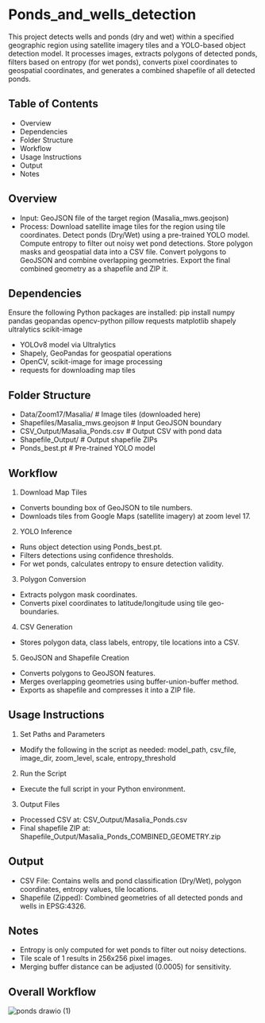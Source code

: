 # Ponds_and_wells_detection

This project detects wells and ponds (dry and wet) within a specified geographic region using satellite imagery tiles and a YOLO-based object detection model. It processes images, extracts polygons of detected ponds, filters based on entropy (for wet ponds), converts pixel coordinates to geospatial coordinates, and generates a combined shapefile of all detected ponds.

## Table of Contents
- Overview
- Dependencies
- Folder Structure
- Workflow
- Usage Instructions
- Output
- Notes

## Overview
- Input: GeoJSON file of the target region (Masalia_mws.geojson)
- Process:
    Download satellite image tiles for the region using tile coordinates.
    Detect ponds (Dry/Wet) using a pre-trained YOLO model.
    Compute entropy to filter out noisy wet pond detections.
    Store polygon masks and geospatial data into a CSV file.
    Convert polygons to GeoJSON and combine overlapping geometries.
    Export the final combined geometry as a shapefile and ZIP it.


## Dependencies
Ensure the following Python packages are installed:
        pip install numpy pandas geopandas opencv-python pillow requests matplotlib shapely ultralytics scikit-image

- YOLOv8 model via Ultralytics
- Shapely, GeoPandas for geospatial operations
- OpenCV, scikit-image for image processing
- requests for downloading map tiles

## Folder Structure
- Data/Zoom17/Masalia/           # Image tiles (downloaded here)
- Shapefiles/Masalia_mws.geojson # Input GeoJSON boundary
- CSV_Output/Masalia_Ponds.csv   # Output CSV with pond data
- Shapefile_Output/              # Output shapefile ZIPs
- Ponds_best.pt                  # Pre-trained YOLO model


## Workflow
1. Download Map Tiles
- Converts bounding box of GeoJSON to tile numbers.
- Downloads tiles from Google Maps (satellite imagery) at zoom level 17.

2. YOLO Inference
- Runs object detection using Ponds_best.pt.
- Filters detections using confidence thresholds.
- For wet ponds, calculates entropy to ensure detection validity.

3. Polygon Conversion
- Extracts polygon mask coordinates.
- Converts pixel coordinates to latitude/longitude using tile geo-boundaries.

4. CSV Generation
- Stores polygon data, class labels, entropy, tile locations into a CSV.

5. GeoJSON and Shapefile Creation
- Converts polygons to GeoJSON features.
- Merges overlapping geometries using buffer-union-buffer method.
- Exports as shapefile and compresses it into a ZIP file.

## Usage Instructions
1. Set Paths and Parameters
- Modify the following in the script as needed:
    model_path, csv_file, image_dir, zoom_level, scale, entropy_threshold

2. Run the Script
- Execute the full script in your Python environment.

3. Output Files
- Processed CSV at: CSV_Output/Masalia_Ponds.csv
- Final shapefile ZIP at: Shapefile_Output/Masalia_Ponds_COMBINED_GEOMETRY.zip

## Output
- CSV File: Contains wells and pond classification (Dry/Wet), polygon coordinates, entropy values, tile locations.
- Shapefile (Zipped): Combined geometries of all detected ponds and wells in EPSG:4326.

## Notes
- Entropy is only computed for wet ponds to filter out noisy detections.
- Tile scale of 1 results in 256x256 pixel images.
- Merging buffer distance can be adjusted (0.0005) for sensitivity.

## Overall Workflow
![ponds drawio (1)](https://github.com/user-attachments/assets/d1ef93b5-d9c1-4398-bdd8-daaffdb72c09)


